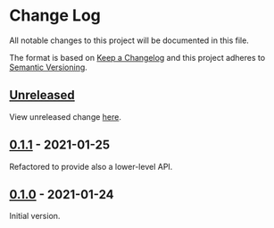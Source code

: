# Change Log

All notable changes to this project will be documented in this file.

The format is based on [Keep a Changelog](https://keepachangelog.com/)
and this project adheres to [Semantic Versioning](https://semver.org/).

## [Unreleased](https://github.com/wbjrpub/folderbrowser/compare/v0.1.1...HEAD)

View unreleased change [here](https://github.com/wbjrpub/folderbrowser/compare/v0.1.1...HEAD).

## [0.1.1](https://github.com/wbjrpub/folderbrowser/compare/v0.1.0) - 2021-01-25

Refactored to provide also a lower-level API.

## [0.1.0](https://github.com/wbjrpub/folderbrowser/compare/v0.1.0) - 2021-01-24

Initial version.

